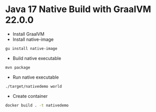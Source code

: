 # Java 17 Native Build with GraalVM 22.0.0

- Install GraalVM
- Install native-image
```bash
gu install native-image
```
- Build native executable
```bash
mvn package
```
- Run native executable
```bash
./target/nativedemo world
```
- Create container
```bash
docker build . -t nativedemo
```